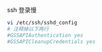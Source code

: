 


ssh 登录慢

```sh
vi /etc/ssh/sshd_config
# 注释掉以下两行
#GSSAPIAuthentication yes
#GSSAPICleanupCredentials yes
```

